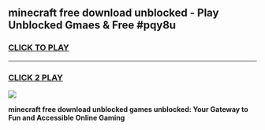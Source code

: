 
## minecraft free download unblocked - Play Unblocked Gmaes & Free #pqy8u
<h3>
<a href="https://news.freeplayer.one?title=minecraft_free_download_unblocked&ref=26F">CLICK TO PLAY</a></h3>
<hr>

<h3>
<a href="https://news.freeplayer.one?title=minecraft_free_download_unblocked&ref=26F">CLICK 2 PLAY</a>
  
</h3>

<a href="https://news.freeplayer.one?title=minecraft_free_download_unblocked&ref=26F/"><img src="https://clearcache.store/games.png"></a>


**minecraft free download unblocked games unblocked: Your Gateway to Fun and Accessible Online Gaming**
